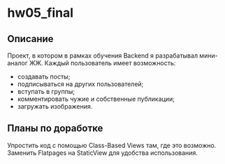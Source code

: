 # hw05_final
## Описание
Проект, в котором в рамках обучения Backend я разрабатывал мини-аналог ЖЖ. Каждый пользователь имеет возможность:
- создавать посты;
- подписываться на других пользователей;
- вступать в группы;
- комментировать чужие и собственные публикации;
- загружать изображения.

## Планы по доработке
Упростить код с помощью Class-Based Views там, где это возможно.
Заменить Flatpages на StaticView для удобства использования.
